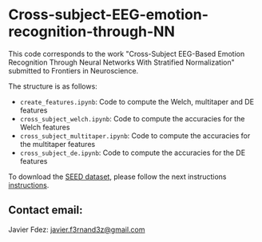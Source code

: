 # Cross-subject-EEG-emotion-recognition-through-NN
This code corresponds to the work "Cross-Subject EEG-Based Emotion Recognition Through Neural Networks With Stratified Normalization" submitted to Frontiers in Neuroscience.

The structure is as follows:
* `create_features.ipynb`: Code to compute the Welch, multitaper and DE features
* `cross_subject_welch.ipynb`: Code to compute the accuracies for the Welch features
* `cross_subject_multitaper.ipynb`: Code to compute the accuracies for the multitaper features
* `cross_subject_de.ipynb`: Code to compute the accuracies for the DE features

To download the [SEED dataset](https://bcmi.sjtu.edu.cn/home/seed/seed.html), please follow the next instructions [instructions](https://bcmi.sjtu.edu.cn/home/seed/downloads.html#seed-access-anchor).

## Contact email:
Javier Fdez: javier.f3rnand3z@gmail.com
